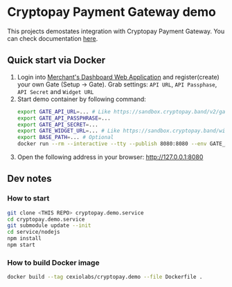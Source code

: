 # Cryptopay Payment Gateway demo

This projects demostates integration with Cryptopay Payment Gateway.
You can check documentation [here](https://developers.cryptopay.band/gateway/gateway-overview).

## Quick start via Docker

1. Login into [Merchant's Dashboard Web Application](https://developers.cryptopay.band/#environments) and register(create) your own Gate (Setup -> Gate). Grab settings: `API URL`, `API Passphase`, `API Secret` and `Widget URL`
1. Start demo container by following command:
	```bash
	export GATE_API_URL=... # Like https://sandbox.cryptopay.band/v2/gate/xxxxxxxx-xxxx-xxxx-xxxx-xxxx-xxxxxxxxxxxx
	export GATE_API_PASSPHRASE=...
	export GATE_API_SECRET=...
	export GATE_WIDGET_URL=... # Like https://sandbox.cryptopay.band/widget/xxxxxxxx-xxxx-xxxx-xxxx-xxxx-xxxxxxxxxxxx
	export BASE_PATH=... # Optional
	docker run --rm --interactive --tty --publish 8080:8080 --env GATE_API_URL --env GATE_API_PASSPHRASE --env GATE_API_SECRET --env GATE_WIDGET_URL --env BASE_PATH cexiolabs/cryptopay.demo
	```
1. Open the following address in your browser: http://127.0.0.1:8080

## Dev notes

### How to start
```bash
git clone <THIS REPO> cryptopay.demo.service
cd cryptopay.demo.service
git submodule update --init
cd service/nodejs
npm install
npm start
```

### How to build Docker image
```bash
docker build --tag cexiolabs/cryptopay.demo --file Dockerfile .
```
